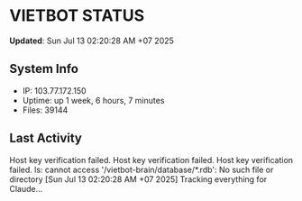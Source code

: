 # VIETBOT STATUS
**Updated**: Sun Jul 13 02:20:28 AM +07 2025

## System Info
- IP: 103.77.172.150
- Uptime: up 1 week, 6 hours, 7 minutes
- Files: 39144

## Last Activity
Host key verification failed.
Host key verification failed.
Host key verification failed.
ls: cannot access '/vietbot-brain/database/*.rdb': No such file or directory
[Sun Jul 13 02:20:28 AM +07 2025] Tracking everything for Claude...
